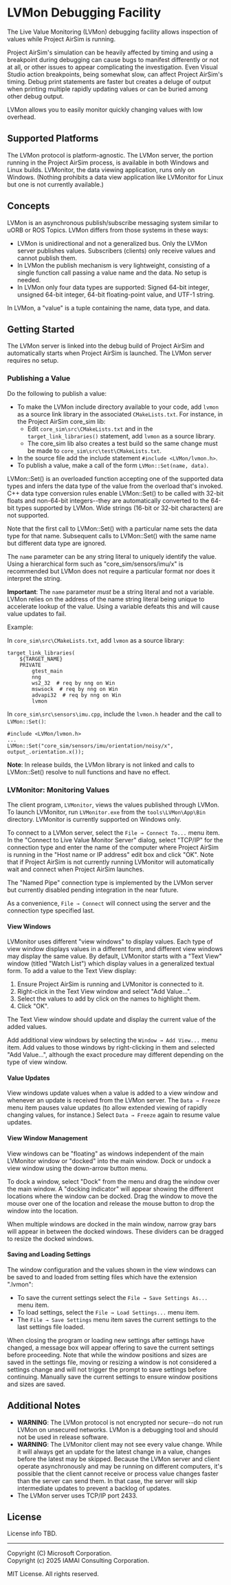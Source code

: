 # LVMon Debugging Facility

The Live Value Monitoring (LVMon) debugging facility allows inspection of values while Project AirSim is running.

Project AirSim's simulation can be heavily affected by timing and using a breakpoint during debugging can cause bugs to manifest differently or not at all, or other issues to appear complicating the investigation.  Even Visual Studio action breakpoints, being somewhat slow, can affect Project AirSim's timing.  Debug print statements are faster but creates a deluge of output when printing multiple rapidly updating values or can be buried among other debug output.

LVMon allows you to easily monitor quickly changing values with low overhead.

## Supported Platforms
The LVMon protocol is platform-agnostic.  The LVMon server, the portion running in the Project AirSim process, is available in both Windows and Linux builds.  LVMonitor, the data viewing application, runs only on Windows.  (Nothing prohibits a data view application like LVMonitor for Linux but one is not currently available.)

## Concepts
LVMon is an asynchronous publish/subscribe messaging system similar to uORB or ROS Topics.  LVMon differs from those systems in these ways:
- LVMon is unidirectional and not a generalized bus.  Only the LVMon server publishes values.  Subscribers (clients) only receive values and cannot publish them.
- In LVMon the publish mechanism is very lightweight, consisting of a single function call passing a value name and the data.  No setup is needed.
- In LVMon only four data types are supported: Signed 64-bit integer, unsigned 64-bit integer, 64-bit floating-point value, and UTF-1 string.

In LVMon, a "value" is a tuple containing the name, data type, and data.

## Getting Started
The LVMon server is linked into the debug build of Project AirSim and automatically starts when Project AirSim is launched.  The LVMon server requires no setup.

### Publishing a Value
Do the following to publish a value:
- To make the LVMon include directory available to your code, add `lvmon` as a source link library in the associated `CMakeLists.txt`.  For instance, in the Project AirSim core_sim lib:
    - Edit `core_sim\src\CMakeLists.txt` and in the `target_link_libraries()` statement, add `lvmon` as a source library.
    - The core_sim lib also creates a test build so the same change must be made to `core_sim\src\test\CMakeLists.txt`.
- In the source file add the include statement `#include <LVMon/lvmon.h>`.
- To publish a value, make a call of the form `LVMon::Set(name, data)`.

LVMon::Set() is an overloaded function accepting one of the supported data types and infers the data type of the value from the overload that's invoked.  C++ data type conversion rules enable LVMon::Set() to be called with 32-bit floats and non-64-bit integers--they are automatically converted to the 64-bit types supported by LVMon.  Wide strings (16-bit or 32-bit characters) are not supported.

Note that the first call to LVMon::Set() with a particular name sets the data type for that name.  Subsequent calls to LVMon::Set() with the same name but different data type are ignored.

The `name` parameter can be any string literal to uniquely identify the value.  Using a hierarchical form such as "core_sim/sensors/imu/x" is recommended but LVMon does not require a particular format nor  does it interpret the string.

**Important**: The `name` parameter _must_ be a string literal and not a variable.  LVMon relies on the address of the name string literal being unique to accelerate lookup of the value.  Using a variable defeats this and will cause value updates to fail.

Example:

In `core_sim\src\CMakeLists.txt`, add `lvmon` as a source library:

    target_link_libraries(
        ${TARGET_NAME}
        PRIVATE
            gtest_main
            nng
            ws2_32  # req by nng on Win
            mswsock  # req by nng on Win
            advapi32  # req by nng on Win
            lvmon

In `core_sim\src\sensors\imu.cpp`, include the `lvmon.h` header and the call to `LVMon::Set()`:

    #include <LVMon/lvmon.h>
    ...
    LVMon::Set("core_sim/sensors/imu/orientation/noisy/x", output_.orientation.x());

**Note**: In release builds, the LVMon library is not linked and calls to LVMon::Set() resolve to null functions and have no effect.


### LVMonitor: Monitoring Values

The client program, `LVMonitor`, views the values published through LVMon.  To launch LVMonitor, run `LVMonitor.exe` from the `tools\LVMon\App\Bin` directory.  LVMonitor is currently supported on Windows only.

To connect to a LVMon server, select the `File → Connect To...` menu item.  In the "Connect to Live Value Monitor Server" dialog, select "TCP/IP" for the connection type and enter the name of the computer where Project AirSim is running in the "Host name or IP address" edit box and click "OK".  Note that if Project AirSim is not currently running LVMonitor will automatically wait and connect when Project AirSim launches.

The "Named Pipe" connection type is implemented by the LVMon server but currently disabled pending integration in the near future.

As a convenience, `File → Connect` will connect using the server and the connection type specified last.
#### View Windows

LVMonitor uses different "view windows" to display values.  Each type of view window displays values in a different form, and different view windows may display the same value.  By default, LVMonitor starts with a "Text View" window (titled "Watch List") which display values in a generalized textual form.  To add a value to the Text View display:
1. Ensure Project AirSim is running and LVMonitor is connected to it.
2. Right-click in the Text View window and select "Add Value...".
3. Select the values to add by click on the names to highlight them.
4. Click "OK".

The Text View window should update and display the current value of the added values.

Add additional view windows by selecting the `Window → Add View...` menu item.  Add values to those windows by right-clicking in them and selected "Add Value...", although the exact procedure may different depending on the type of view window.

#### Value Updates
View windows update values when a value is added to a view window and whenever an update is received from the LVMon server.  The `Data → Freeze` menu item pauses value updates (to allow extended viewing of rapidly changing values, for instance.)  Select `Data → Freeze` again to resume value updates.

#### View Window Management

View windows can be "floating" as windows independent of the main LVMonitor window or "docked" into the main window.  Dock or undock a view window using the down-arrow button menu.

To dock a window, select "Dock" from the menu and drag the window over the main window.  A "docking indicator" will appear showing the different locations where the window can be docked.  Drag the window to move the mouse over one of the location and release the mouse button to drop the window into the location.

When multiple windows are docked in the main window, narrow gray bars will appear in between the docked windows.  These dividers can be dragged to resize the docked windows.

#### Saving and Loading Settings

The window configuration and the values shown in the view windows can be saved to and loaded from setting files which have the extension ".lvmon":
- To save the current settings select the `File → Save Settings As...` menu item.
- To load settings, select the `File → Load Settings...` menu item.
- The `File → Save Settings` menu item saves the current settings to the last settings file loaded.

When closing the program or loading new settings after settings have changed, a message box will appear offering to save the current settings before proceeding.  Note that while the window positions and sizes are saved in the settings file, moving or resizing a window is not considered a settings change and will not trigger the prompt to save settings before continuing.  Manually save the current settings to ensure  window positions and sizes are saved.

## Additional Notes

- **WARNING**: The LVMon protocol is not encrypted nor secure--do not run LVMon on unsecured networks.  LVMon is a debugging tool and should not be used in release software.
- **WARNING**: The LVMonitor client may not see every value change.  While it will always get an update for the latest change in a value, changes before the latest may be skipped.  Because the LVMon server and client operate asynchronously and may be running on different computers, it's possible that the client cannot receive or process value changes faster than the server can send them.  In that case, the server will skip intermediate updates to prevent a backlog of updates.
- The LVMon server uses TCP/IP port 2433.

## License

License info TBD.

---

Copyright (C) Microsoft Corporation.  
Copyright (c) 2025 IAMAI Consulting Corporation.

MIT License. All rights reserved.

